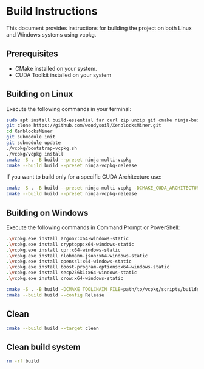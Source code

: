 # Build Instructions

This document provides instructions for building the project on both Linux and Windows systems using vcpkg.

## Prerequisites

- CMake installed on your system.
- CUDA Toolkit installed on your system

## Building on Linux

Execute the following commands in your terminal:

```bash
sudo apt install build-essential tar curl zip unzip git cmake ninja-build
git clone https://github.com/woodysoil/XenblocksMiner.git
cd XenblocksMiner
git submodule init
git submodule update
./vcpkg/bootstrap-vcpkg.sh
./vcpkg/vcpkg install
cmake -S . -B build --preset ninja-multi-vcpkg
cmake --build build --preset ninja-vcpkg-release
```

If you want to build only for a specific CUDA Architecture use:

```bash
cmake -S . -B build --preset ninja-multi-vcpkg -DCMAKE_CUDA_ARCHITECTURES=86
cmake --build build --preset ninja-vcpkg-release
```

## Building on Windows

Execute the following commands in Command Prompt or PowerShell:

```bash
.\vcpkg.exe install argon2:x64-windows-static
.\vcpkg.exe install cryptopp:x64-windows-static
.\vcpkg.exe install cpr:x64-windows-static
.\vcpkg.exe install nlohmann-json:x64-windows-static
.\vcpkg.exe install openssl:x64-windows-static
.\vcpkg.exe install boost-program-options:x64-windows-static
.\vcpkg.exe install secp256k1:x64-windows-static
.\vcpkg.exe install crow:x64-windows-static

cmake -S . -B build -DCMAKE_TOOLCHAIN_FILE=path/to/vcpkg/scripts/buildsystems/vcpkg.cmake -DVCPKG_TARGET_TRIPLET=x64-windows-static -DCMAKE_PREFIX_PATH=path/to/vcpkg/installed/x64-windows-static -DCMAKE_MSVC_RUNTIME_LIBRARY=MultiThreaded
cmake --build build --config Release
```

## Clean

```bash
cmake --build build --target clean
```

## Clean build system

```bash
rm -rf build
```
